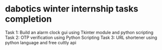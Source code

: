 # dabotics winter internship tasks completion
Task 1: Build an alarm clock gui using Tkinter module and python scripting
Task 2: OTP verification using Python Scripting
Task 3: URL shortener using python language and free cuttly api
